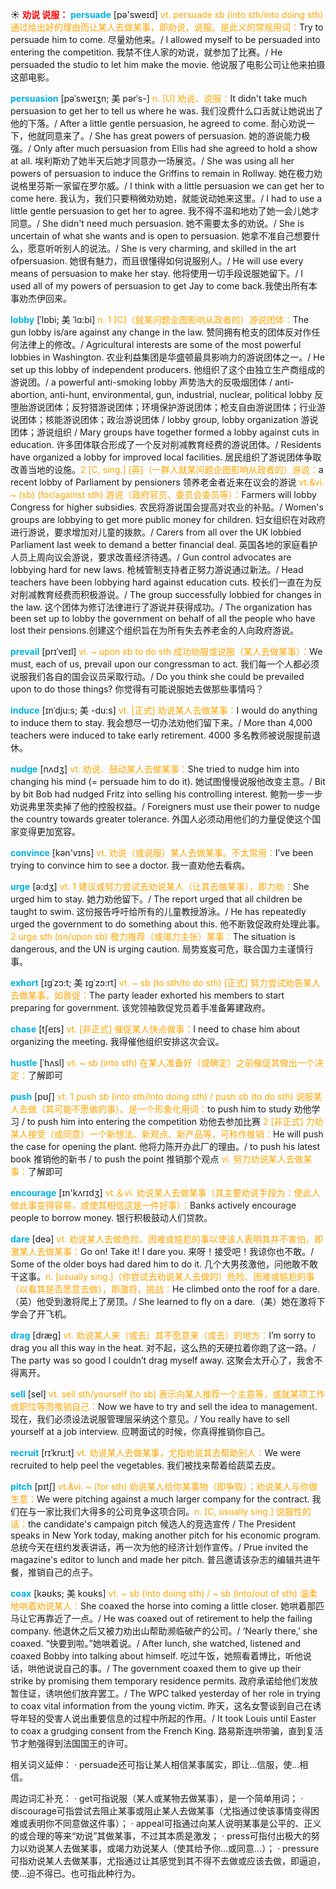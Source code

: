 ☀ <font color="red">**劝说 说服：**</font>
<font color="sky blue">**persuade**</font> [pə'sweɪd] 
<font color="orange">vt. persuade sb (into sth/into doing sth) 通过给出好的理由而让某人去做某事，即劝说，说服。是此义的常规用词：</font>Try to persuade him to come. 尽量劝他来。/ I allowed myself to be persuaded into entering the competition. 我禁不住人家的劝说，就参加了比赛。/ He persuaded the studio to let him make the movie. 他说服了电影公司让他来拍摄这部电影。
                      
<font color="sky blue">**persuasion**</font> [pəˈsweɪʒn; 美 pərˈs-]
<font color="orange">n. [U] 劝说、说服：</font>It didn't take much persuasion to get her to tell us where he was. 我们没费什么口舌就让她说出了他的下落。/ After a little gentle persuasion, he agreed to come. 耐心劝说一下，他就同意来了。/ She has great powers of persuasion. 她的游说能力极强。/ Only after much persuasion from Ellis had she agreed to hold a show at all. 埃利斯劝了她半天后她才同意办一场展览。/ She was using all her powers of persuasion to induce the Griffins to remain in Rollway. 她在极力劝说格里芬斯一家留在罗尔威。/ I think with a little persuasion we can get her to come here. 我认为，我们只要稍微劝劝她，就能说动她来这里。/ I had to use a little gentle persuasion to get her to agree. 我不得不温和地劝了她一会儿她才同意。/ She didn't need much persuasion. 她不需要太多的劝说。/ She is uncertain of what she wants and is open to persuasion. 她拿不准自己想要什么，愿意听听别人的说法。/ She is very charming, and skilled in the art ofpersuasion. 她很有魅力，而且很懂得如何说服别人。/ He will use every means of persuasion to make her stay. 他将使用一切手段说服她留下。/ I used all of my powers of persuasion to get Jay to come back.我使出所有本事劝杰伊回来。
           
<font color="sky blue">**lobby**</font> [ˈlɒbi; 美 ˈlɑ:bi]
<font color="orange">n. 1 [C]（就某问题企图影响从政者的）游说团体：</font>The gun lobby is/are against any change in the law. 赞同拥有枪支的团体反对作任何法律上的修改。/ Agricultural interests are some of the most powerful lobbies in Washington. 农业利益集团是华盛顿最具影响力的游说团体之一。/ He set up this lobby of independent producers. 他组织了这个由独立生产商组成的游说团。/ a powerful anti-smoking lobby 声势浩大的反吸烟团体 / anti-abortion, anti-hunt, environmental, gun, industrial, nuclear, political lobby 反堕胎游说团体；反狩猎游说团体；环境保护游说团体；枪支自由游说团体；行业游说团体；核能游说团体；政治游说团体 / lobby group, lobby organization 游说团体；游说组织 / Mary groups have together formed a lobby against cuts in education. 许多团体联合形成了一个反对削减教育经费的游说团体。/ Residents have organized a lobby for improved local facilities. 居民组织了游说团体争取改善当地的设施。<font color="orange">2 [C, sing.] [英]（一群人就某问题企图影响从政者的）游说：</font>a recent lobby of Parliament by pensioners 领养老金者近来在议会的游说 <font color="orange">vt.&vi. ~ (sb) (for/against sth) 游说（政府官员、委员会委员等）：</font>Farmers will lobby Congress for higher subsidies. 农民将游说国会提高对农业的补贴。/ Women's groups are lobbying to get more public money for children. 妇女组织在对政府进行游说，要求增加对儿童的拨款。/ Carers from all over the UK lobbied Parliament last week to demand a better financial deal. 英国各地的家庭看护人员上周向议会游说，要求改善经济待遇。/ Gun control advocates are lobbying hard for new laws. 枪械管制支持者正努力游说通过新法。/ Head teachers have been lobbying hard against education cuts. 校长们一直在为反对削减教育经费而积极游说。/ The group successfully lobbied for changes in the law. 这个团体为修订法律进行了游说并获得成功。/ The organization has been set up to lobby the government on behalf of all the people who have lost their pensions.创建这个组织旨在为所有失去养老金的人向政府游说。
           
<font color="sky blue">**prevail**</font> [prɪˈveɪl]
<font color="orange">vi. ~ upon sb to do sth 成功劝服或说服（某人去做某事）：</font>We must, each of us, prevail upon our congressman to act. 我们每一个人都必须说服我们各自的国会议员采取行动。/ Do you think she could be prevailed upon to do those things? 你觉得有可能说服她去做那些事情吗？

<font color="sky blue">**induce**</font> [ɪnˈdju:s; 美 -du:s]
<font color="orange">vt. [正式] 劝说某人去做某事：</font>I would do anything to induce them to stay. 我会想尽一切办法劝他们留下来。/ More than 4,000 teachers were induced to take early retirement. 4000 多名教师被说服提前退休。
           
<font color="sky blue">**nudge**</font> [nʌdʒ]
<font color="orange">vt. 劝说、鼓动某人去做某事：</font>She tried to nudge him into changing his mind (= persuade him to do it). 她试图慢慢说服他改变主意。/ Bit by bit Bob had nudged Fritz into selling his controlling interest. 鲍勃一步一步劝说弗里茨卖掉了他的控股权益。/ Foreigners must use their power to nudge the country towards greater tolerance. 外国人必须动用他们的力量促使这个国家变得更加宽容。

<font color="sky blue">**convince**</font> [kən'vɪns] 
<font color="orange">vt. 劝说（或说服）某人去做某事。不太常用：</font>I’ve been trying to convince him to see a doctor. 我一直劝他去看病。

<font color="sky blue">**urge**</font> [ə:dӡ] 
<font color="orange">vt. 1 建议或努力尝试去劝说某人（让其去做某事），即力劝：</font>She urged him to stay. 她力劝他留下。/ The report urged that all children be taught to swim. 这份报告呼吁给所有的儿童教授游泳。/ He has repeatedly urged the government to do something about this. 他不断敦促政府处理此事。<font color="orange">2 urge sth (on/upon sb) 极力推荐（或竭力主张）某事：</font>The situation is dangerous, and the UN is urging caution. 局势岌岌可危，联合国力主谨慎行事。
           
<font color="sky blue">**exhort**</font> [ɪgˈzɔ:t; 美 ɪgˈzɔ:rt]
<font color="orange">vt. ~ sb (to sth/to do sth) [正式] 努力尝试劝告某人去做某事，如敦促：</font>The party leader exhorted his members to start preparing for government. 该党领袖敦促党员着手准备筹建政府。
           
<font color="sky blue">**chase**</font> [tʃeɪs]
<font color="orange">vt. [非正式] 催促某人快点做事：</font>I need to chase him about organizing the meeting. 我得催他组织安排这次会议。           

<font color="sky blue">**hustle**</font> [ˈhʌsl]
<font color="orange">vt. ~ sb (into sth) 在某人准备好（或确定）之前催促其做出一个决定：</font>了解即可

<font color="sky blue">**push**</font> [pʊʃ] 
<font color="orange">vt. 1 push sb (into sth/into doing sth) / push sb (to do sth) 说服某人去做（其可能不愿做的事）。是一个形象化用词：</font>to push him to study 劝他学习 / to push him into entering the competition 劝他去参加比赛 <font color="orange">2 [非正式] 力劝某人接受（或同意）一个新想法、新观点、新产品等，可称作推销：</font>He will push the case for opening the plant. 他将力陈开办此厂的理由。/ to push his latest book 推销他的新书 / to push the point 推销那个观点 <font color="orange">vi. 努力劝说某人去做某事：</font>了解即可

<font color="sky blue">**encourage**</font> [ɪn'kʌrɪdӡ] 
<font color="orange">vt.＆vi. 劝说某人去做某事（其主要劝说手段为：使此人做此事变得容易，或使其相信这是一件好事）：</font>Banks actively encourage people to borrow money. 银行积极鼓动人们贷款。

<font color="sky blue">**dare**</font> [deə] 
<font color="orange">vt. 劝说某人去做危险、困难或尴尬的事以使该人表明其并不害怕，即激某人去做某事：</font>Go on! Take it! I dare you. 来呀！接受吧！我谅你也不敢。/ Some of the older boys had dared him to do it. 几个大男孩激他，问他敢不敢干这事。<font color="orange">n. [usually sing.]（你尝试去劝说某人去做的）危险、困难或尴尬的事（以看其是否愿意去做），即激将，挑战：</font>He climbed onto the roof for a dare.（英）他受到激将爬上了房顶。/ She learned to fly on a dare.（美）她在激将下学会了开飞机。

<font color="sky blue">**drag**</font> [dræɡ] 
<font color="orange">vt. 劝说某人来（或去）其不愿意来（或去）的地方：</font>I’m sorry to drag you all this way in the heat. 对不起，这么热的天硬拉着你跑了这一路。/ The party was so good I couldn’t drag myself away. 这聚会太开心了，我舍不得离开。

<font color="sky blue">**sell**</font> [sel] 
<font color="orange">vt. sell sth/yourself (to sb) 表示向某人推荐一个主意等，或就某项工作或职位等而推销自己：</font>Now we have to try and sell the idea to management. 现在，我们必须设法说服管理层采纳这个意见。/ You really have to sell yourself at a job interview. 应聘面试的时候，你真得推销你自己。
            
<font color="sky blue">**recruit**</font> [rɪˈkru:t]
<font color="orange">vt. 劝说某人去做某事，尤指劝说其去帮助别人：</font>We were recruited to help peel the vegetables. 我们被找来帮着给蔬菜去皮。          

<font color="sky blue">**pitch**</font> [pɪtʃ]
<font color="orange">vt.&vi. ~ (for sth) 劝说某人给你某事物（即争取）；劝说某人与你做生意：</font>We were pitching against a much larger company for the contract. 我们在与一家比我们大得多的公司竞争这项合同。<font color="orange">n. [C, usually sing.] 说服性的话：</font>the candidate's campaign pitch 候选人的竞选宣传 / The President speaks in New York today, making another pitch for his economic program. 总统今天在纽约发表讲话，再一次为他的经济计划作宣传。/ Prue invited the magazine's editor to lunch and made her pitch. 普吕邀请该杂志的编辑共进午餐，推销自己的点子。
            
<font color="sky blue">**coax**</font> [kəʊks; 美 koʊks]
<font color="orange">vt. ~ sb (into doing sth) / ~ sb (into/out of sth) 温柔地哄着劝说某人：</font>She coaxed the horse into coming a little closer. 她哄着那匹马让它再靠近了一点。/ He was coaxed out of retirement to help the failing company. 他退休之后又被力劝出山帮助濒临破产的公司。/ ‘Nearly there,’ she coaxed. “快要到啦。”她哄着说。/ After lunch, she watched, listened and coaxed Bobby into talking about himself. 吃过午饭，她照看着博比，听他说话，哄他说说自己的事。/ The government coaxed them to give up their strike by promising them temporary residence permits. 政府承诺给他们发放暂住证，诱哄他们放弃罢工。/ The WPC talked yesterday of her role in trying to coax vital information from the young victim. 昨天，这名女警谈到自己在诱导年轻的受害人说出重要信息的过程中所起的作用。/ It took Louis until Easter to coax a grudging consent from the French King. 路易斯连哄带骗，直到复活节才勉强得到法国国王的许可。

相关词义延伸：
· persuade还可指让某人相信某事属实，即让…信服，使…相信。

周边词汇补充：
· get可指说服（某人或某物去做某事），是一个简单用词；
· discourage可指尝试去阻止某事或阻止某人去做某事（尤指通过使该事情变得困难或表明你不同意做这件事）；
· appeal可指通过向某人说明某事是公平的、正义的或合理的等来“劝说”其做某事，不过其本质是激发；
· press可指付出极大的努力以劝说某人去做某事，或竭力劝说某人（使其给予你…或同意…）；
· pressure可指劝说某人去做某事，尤指通过让其感觉到其不得不去做或应该去做，即逼迫，使…迫不得已。也可指此种行为。
